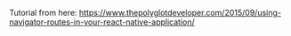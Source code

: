Tutorial from here: https://www.thepolyglotdeveloper.com/2015/09/using-navigator-routes-in-your-react-native-application/